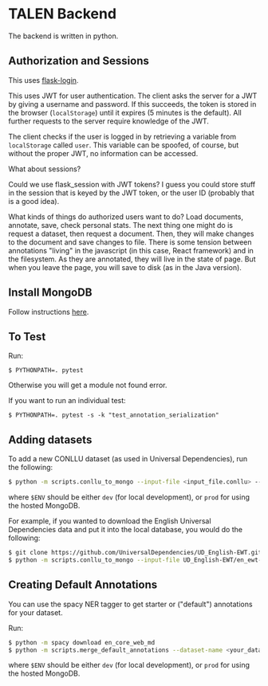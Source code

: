 # TALEN Backend

The backend is written in python.

## Authorization and Sessions

This uses [flask-login](https://flask-login.readthedocs.io/en/latest/).

This uses JWT for user authentication. The client asks the server for a JWT by giving a username and password. If this succeeds, the token is stored in the browser (`localStorage`) until it expires (5 minutes is the default). All further requests to the server require knowledge of the JWT.

The client checks if the user is logged in by retrieving a variable from `localStorage` called `user`. This variable can be spoofed, of course, but without the proper JWT, no information can be accessed.

What about sessions?

Could we use flask_session with JWT tokens? I guess you could store stuff in the session that is keyed by the JWT token, or the user ID (probably that is a good idea).

What kinds of things do authorized users want to do? Load documents, annotate, save, check personal stats. The next thing one might do is request a dataset, then request a document. Then, they will make changes to the document and save changes to file. There is some tension between annotations "living" in the javascript (in this case, React framework) and in the filesystem. As they are annotated, they will live in the state of page. But when you leave the page, you will save to disk (as in the Java version).

## Install MongoDB

Follow instructions [here](https://docs.mongodb.com/manual/tutorial/install-mongodb-on-os-x/).

## To Test

Run:
```
$ PYTHONPATH=. pytest
```

Otherwise you will get a module not found error.

If you want to run an individual test:
```
$ PYTHONPATH=. pytest -s -k "test_annotation_serialization"
```

## Adding datasets
To add a new CONLLU dataset (as used in Universal Dependencies), run the following:

```bash
$ python -m scripts.conllu_to_mongo --input-file <input_file.conllu> --dataset-name <your_dataset_name> --environment $ENV
```

where `$ENV` should be either `dev` (for local development), or `prod` for using the hosted MongoDB.

For example, if you wanted to download the English Universal Dependencies data and put it into the local database, you would do the following:
```bash
$ git clone https://github.com/UniversalDependencies/UD_English-EWT.git
$ python -m scripts.conllu_to_mongo --input-file UD_English-EWT/en_ewt-ud-train.conllu --dataset-name en_ewt-ud-train --environment dev
```

## Creating Default Annotations

You can use the spacy NER tagger to get starter or ("default") annotations for your dataset.

Run:
```bash
$ python -m spacy download en_core_web_md
$ python -m scripts.merge_default_annotations --dataset-name <your_dataset_name> --environment $ENV
```

where `$ENV` should be either `dev` (for local development), or `prod` for using the hosted MongoDB.